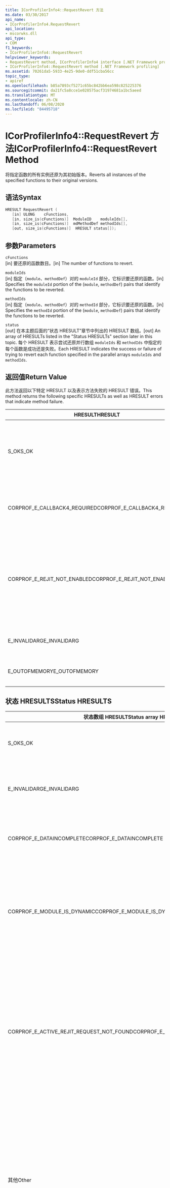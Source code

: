 ```yaml
---
title: ICorProfilerInfo4::RequestRevert 方法
ms.date: 03/30/2017
api_name:
- ICorProfilerInfo4.RequestRevert
api_location:
- mscorwks.dll
api_type:
- COM
f1_keywords:
- ICorProfilerInfo4::RequestRevert
helpviewer_keywords:
- RequestRevert method, ICorProfilerInfo4 interface [.NET Framework profiling]
- ICorProfilerInfo4::RequestRevert method [.NET Framework profiling]
ms.assetid: 70261da5-5933-4e25-9de0-ddf51cba56cc
topic_type:
- apiref
ms.openlocfilehash: b85a7893cf5271c65bc842bb6ea598c825225376
ms.sourcegitcommit: da21fc5a8cce1e028575acf31974681a1bc5aeed
ms.translationtype: MT
ms.contentlocale: zh-CN
ms.lasthandoff: 06/08/2020
ms.locfileid: "84495718"
---
```

# <a name="icorprofilerinfo4requestrevert-method"></a><span data-ttu-id="4afcc-102">ICorProfilerInfo4::RequestRevert 方法</span><span class="sxs-lookup"><span data-stu-id="4afcc-102">ICorProfilerInfo4::RequestRevert Method</span></span>
<span data-ttu-id="4afcc-103">将指定函数的所有实例还原为其初始版本。</span><span class="sxs-lookup"><span data-stu-id="4afcc-103">Reverts all instances of the specified functions to their original versions.</span></span>  
  
## <a name="syntax"></a><span data-ttu-id="4afcc-104">语法</span><span class="sxs-lookup"><span data-stu-id="4afcc-104">Syntax</span></span>  
  
```cpp  
HRESULT RequestRevert (  
   [in] ULONG    cFunctions,  
   [in, size_is(cFunctions)]  ModuleID    moduleIds[],  
   [in, size_is(cFunctions)]  mdMethodDef methodIds[],  
   [out, size_is(cFunctions)]  HRESULT status[]);  
```  
  
## <a name="parameters"></a><span data-ttu-id="4afcc-105">参数</span><span class="sxs-lookup"><span data-stu-id="4afcc-105">Parameters</span></span>  
 `cFunctions`  
 <span data-ttu-id="4afcc-106">[in] 要还原的函数数目。</span><span class="sxs-lookup"><span data-stu-id="4afcc-106">[in] The number of functions to revert.</span></span>  
  
 `moduleIds`  
 <span data-ttu-id="4afcc-107">[in] 指定（`module`、`methodDef`）对的 `moduleId` 部分，它标识要还原的函数。</span><span class="sxs-lookup"><span data-stu-id="4afcc-107">[in] Specifies the `moduleId` portion of the (`module`, `methodDef`) pairs that identify the functions to be reverted.</span></span>  
  
 `methodIds`  
 <span data-ttu-id="4afcc-108">[in] 指定（`module`、`methodDef`）对的 `methodId` 部分，它标识要还原的函数。</span><span class="sxs-lookup"><span data-stu-id="4afcc-108">[in] Specifies the `methodId` portion of the (`module`, `methodDef`) pairs that identify the functions to be reverted.</span></span>  
  
 `status`  
 <span data-ttu-id="4afcc-109">[out] 在本主题后面的“状态 HRESULT”章节中列出的 HRESULT 数组。</span><span class="sxs-lookup"><span data-stu-id="4afcc-109">[out] An array of HRESULTs listed in the "Status HRESULTs" section later in this topic.</span></span> <span data-ttu-id="4afcc-110">每个 HRESULT 表示尝试还原并行数组 `moduleIds` 和 `methodIds` 中指定的每个函数是成功还是失败。</span><span class="sxs-lookup"><span data-stu-id="4afcc-110">Each HRESULT indicates the success or failure of trying to revert each function specified in the parallel arrays `moduleIds` and `methodIds`.</span></span>  
  
## <a name="return-value"></a><span data-ttu-id="4afcc-111">返回值</span><span class="sxs-lookup"><span data-stu-id="4afcc-111">Return Value</span></span>  
 <span data-ttu-id="4afcc-112">此方法返回以下特定 HRESULT 以及表示方法失败的 HRESULT 错误。</span><span class="sxs-lookup"><span data-stu-id="4afcc-112">This method returns the following specific HRESULTs as well as HRESULT errors that indicate method failure.</span></span>  
  
|<span data-ttu-id="4afcc-113">HRESULT</span><span class="sxs-lookup"><span data-stu-id="4afcc-113">HRESULT</span></span>|<span data-ttu-id="4afcc-114">说明</span><span class="sxs-lookup"><span data-stu-id="4afcc-114">Description</span></span>|  
|-------------|-----------------|  
|<span data-ttu-id="4afcc-115">S_OK</span><span class="sxs-lookup"><span data-stu-id="4afcc-115">S_OK</span></span>|<span data-ttu-id="4afcc-116">尝试还原所有请求；但是，必须检查返回的状态数组，确定成功还原了哪些函数。</span><span class="sxs-lookup"><span data-stu-id="4afcc-116">An attempt was made to revert all requests; however, the returned status array must be checked to determine which functions were successfully reverted.</span></span>|  
|<span data-ttu-id="4afcc-117">CORPROF_E_CALLBACK4_REQUIRED</span><span class="sxs-lookup"><span data-stu-id="4afcc-117">CORPROF_E_CALLBACK4_REQUIRED</span></span>|<span data-ttu-id="4afcc-118">探查器必须实现[ICorProfilerCallback4](icorprofilercallback4-interface.md)接口，以便支持此调用。</span><span class="sxs-lookup"><span data-stu-id="4afcc-118">The profiler must implement the [ICorProfilerCallback4](icorprofilercallback4-interface.md) interface for this call to be supported.</span></span>|  
|<span data-ttu-id="4afcc-119">CORPROF_E_REJIT_NOT_ENABLED</span><span class="sxs-lookup"><span data-stu-id="4afcc-119">CORPROF_E_REJIT_NOT_ENABLED</span></span>|<span data-ttu-id="4afcc-120">尚未启用 JIT 重新编译。</span><span class="sxs-lookup"><span data-stu-id="4afcc-120">JIT recompilation has not been enabled.</span></span> <span data-ttu-id="4afcc-121">必须通过使用[ICorProfilerInfo：： SetEventMask](icorprofilerinfo-seteventmask-method.md)方法设置标志来在初始化期间启用 JIT 重新编译 `COR_PRF_ENABLE_REJIT` 。</span><span class="sxs-lookup"><span data-stu-id="4afcc-121">You must enable JIT recompilation during initialization by using the [ICorProfilerInfo::SetEventMask](icorprofilerinfo-seteventmask-method.md) method to set the `COR_PRF_ENABLE_REJIT` flag.</span></span>|  
|<span data-ttu-id="4afcc-122">E_INVALIDARG</span><span class="sxs-lookup"><span data-stu-id="4afcc-122">E_INVALIDARG</span></span>|<span data-ttu-id="4afcc-123">`cFunctions` 为 0，或者 `moduleIds` 或 `methodIds` 为 `NULL`。</span><span class="sxs-lookup"><span data-stu-id="4afcc-123">`cFunctions` is 0, or `moduleIds` or `methodIds` is `NULL`.</span></span>|  
|<span data-ttu-id="4afcc-124">E_OUTOFMEMORY</span><span class="sxs-lookup"><span data-stu-id="4afcc-124">E_OUTOFMEMORY</span></span>|<span data-ttu-id="4afcc-125">CLR 无法完成请求，因为它已耗尽内存。</span><span class="sxs-lookup"><span data-stu-id="4afcc-125">The CLR was unable to complete the request because it ran out of memory.</span></span>|  
  
## <a name="status-hresults"></a><span data-ttu-id="4afcc-126">状态 HRESULTS</span><span class="sxs-lookup"><span data-stu-id="4afcc-126">Status HRESULTS</span></span>  
  
|<span data-ttu-id="4afcc-127">状态数组 HRESULT</span><span class="sxs-lookup"><span data-stu-id="4afcc-127">Status array HRESULT</span></span>|<span data-ttu-id="4afcc-128">说明</span><span class="sxs-lookup"><span data-stu-id="4afcc-128">Description</span></span>|  
|--------------------------|-----------------|  
|<span data-ttu-id="4afcc-129">S_OK</span><span class="sxs-lookup"><span data-stu-id="4afcc-129">S_OK</span></span>|<span data-ttu-id="4afcc-130">已成功还原相应函数。</span><span class="sxs-lookup"><span data-stu-id="4afcc-130">The corresponding function was successfully reverted.</span></span>|  
|<span data-ttu-id="4afcc-131">E_INVALIDARG</span><span class="sxs-lookup"><span data-stu-id="4afcc-131">E_INVALIDARG</span></span>|<span data-ttu-id="4afcc-132">`moduleID` 或 `methodDef` 参数为 `NULL`。</span><span class="sxs-lookup"><span data-stu-id="4afcc-132">The `moduleID` or `methodDef` parameter is `NULL`.</span></span>|  
|<span data-ttu-id="4afcc-133">CORPROF_E_DATAINCOMPLETE</span><span class="sxs-lookup"><span data-stu-id="4afcc-133">CORPROF_E_DATAINCOMPLETE</span></span>|<span data-ttu-id="4afcc-134">该模块尚未完全加载，或正在被卸载。</span><span class="sxs-lookup"><span data-stu-id="4afcc-134">The module is not fully loaded yet, or it is in the process of being unloaded.</span></span>|  
|<span data-ttu-id="4afcc-135">CORPROF_E_MODULE_IS_DYNAMIC</span><span class="sxs-lookup"><span data-stu-id="4afcc-135">CORPROF_E_MODULE_IS_DYNAMIC</span></span>|<span data-ttu-id="4afcc-136">已动态生成指定模块（例如通过 `Reflection.Emit` 生成）。</span><span class="sxs-lookup"><span data-stu-id="4afcc-136">The specified module was dynamically generated (for example by `Reflection.Emit`).</span></span> <span data-ttu-id="4afcc-137">因此，此方法不支持它。</span><span class="sxs-lookup"><span data-stu-id="4afcc-137">Therefore, it is not supported by this method.</span></span>|  
|<span data-ttu-id="4afcc-138">CORPROF_E_ACTIVE_REJIT_REQUEST_NOT_FOUND</span><span class="sxs-lookup"><span data-stu-id="4afcc-138">CORPROF_E_ACTIVE_REJIT_REQUEST_NOT_FOUND</span></span>|<span data-ttu-id="4afcc-139">CLR 无法还原指定函数，因为找不到对应的活动的重新编译请求。</span><span class="sxs-lookup"><span data-stu-id="4afcc-139">The CLR could not revert the specified function, because a corresponding active recompilation request was not found.</span></span> <span data-ttu-id="4afcc-140">从未请求重新编译或此函数已还原。</span><span class="sxs-lookup"><span data-stu-id="4afcc-140">Either the recompilation was never requested or the function was already reverted.</span></span>|  
|<span data-ttu-id="4afcc-141">其他</span><span class="sxs-lookup"><span data-stu-id="4afcc-141">Other</span></span>|<span data-ttu-id="4afcc-142">操作系统返回了 CLR 控件范围之外的失败。</span><span class="sxs-lookup"><span data-stu-id="4afcc-142">The operating system returned a failure outside the control of the CLR.</span></span> <span data-ttu-id="4afcc-143">例如，如果用于更改内存页访问权限保护的系统调用失败，将显示操作系统错误。</span><span class="sxs-lookup"><span data-stu-id="4afcc-143">For example, if a system call to change the access protection of a page of memory fails, the operating system error will be displayed.</span></span>|  
  
## <a name="remarks"></a><span data-ttu-id="4afcc-144">注解</span><span class="sxs-lookup"><span data-stu-id="4afcc-144">Remarks</span></span>  
 <span data-ttu-id="4afcc-145">在下次调用任何已还原的函数实例时，将运行此函数的初始版本。</span><span class="sxs-lookup"><span data-stu-id="4afcc-145">The next time any of the revereted function instances are called, the original versions of the functions will be run.</span></span> <span data-ttu-id="4afcc-146">如果已在运行某个函数，则将完成正在运行的版本的执行操作。</span><span class="sxs-lookup"><span data-stu-id="4afcc-146">If a function is already running, it will finish executing the version that is running.</span></span>  
  
## <a name="requirements"></a><span data-ttu-id="4afcc-147">要求</span><span class="sxs-lookup"><span data-stu-id="4afcc-147">Requirements</span></span>  
 <span data-ttu-id="4afcc-148">**平台：** 请参阅[系统要求](../../get-started/system-requirements.md)。</span><span class="sxs-lookup"><span data-stu-id="4afcc-148">**Platforms:** See [System Requirements](../../get-started/system-requirements.md).</span></span>  
  
 <span data-ttu-id="4afcc-149">**头文件：** CorProf.idl、CorProf.h</span><span class="sxs-lookup"><span data-stu-id="4afcc-149">**Header:** CorProf.idl, CorProf.h</span></span>  
  
 <span data-ttu-id="4afcc-150">**库：** CorGuids.lib</span><span class="sxs-lookup"><span data-stu-id="4afcc-150">**Library:** CorGuids.lib</span></span>  
  
 <span data-ttu-id="4afcc-151">**.NET Framework 版本：**[!INCLUDE[net_current_v45plus](../../../../includes/net-current-v45plus-md.md)]</span><span class="sxs-lookup"><span data-stu-id="4afcc-151">**.NET Framework Versions:** [!INCLUDE[net_current_v45plus](../../../../includes/net-current-v45plus-md.md)]</span></span>  
  
## <a name="see-also"></a><span data-ttu-id="4afcc-152">另请参阅</span><span class="sxs-lookup"><span data-stu-id="4afcc-152">See also</span></span>

- [<span data-ttu-id="4afcc-153">ICorProfilerInfo4 接口</span><span class="sxs-lookup"><span data-stu-id="4afcc-153">ICorProfilerInfo4 Interface</span></span>](icorprofilerinfo4-interface.md)
- [<span data-ttu-id="4afcc-154">分析接口</span><span class="sxs-lookup"><span data-stu-id="4afcc-154">Profiling Interfaces</span></span>](profiling-interfaces.md)
- [<span data-ttu-id="4afcc-155">分析</span><span class="sxs-lookup"><span data-stu-id="4afcc-155">Profiling</span></span>](index.md)
